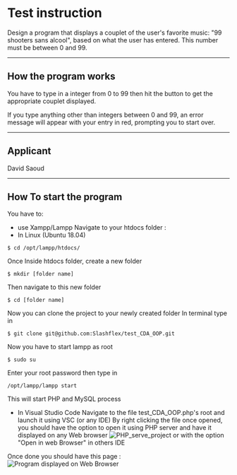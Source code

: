 # Test instruction

Design a program that displays a couplet of the user's favorite music: "99 shooters sans alcool", based on what the user has entered. This number must be between 0 and 99.

___
## How the program works

You have to type in a integer from 0 to 99 then hit the button to get the appropriate couplet displayed.

If you type anything other than integers between 0 and 99, an error message will appear with your entry in red, prompting you to start over.

___
## Applicant

David Saoud

___
## How To start the program

You have to:
- use Xampp/Lampp 
Navigate to your htdocs folder :
- In Linux (Ubuntu 18.04)
```console
$ cd /opt/lampp/htdocs/
```
Once Inside htdocs folder, create a new folder
```console
$ mkdir [folder name]
```

Then navigate to this new folder
```console
$ cd [folder name] 
```

Now you can clone the project to your newly created folder 
In terminal type in 
```console
$ git clone git@github.com:Slashflex/test_CDA_OOP.git
```
Now you have to start lampp as root
```console
$ sudo su
```
Enter your root password then type in 
```console
/opt/lampp/lampp start 
```
This will start PHP and MySQL process


- In Visual Studio Code
Navigate to the file test_CDA_OOP.php's root and launch it using VSC (or any IDE)
By right clicking the file once opened, you should have the option to open it using PHP server and have it displayed on any Web browser
![PHP_serve_project](https://i.imgur.com/jOVWzY5.png)
or with the option "Open in web Browser" in others IDE

Once done you should have this page :
![Program displayed on Web Browser](https://i.imgur.com/LzGX2EW.png)



